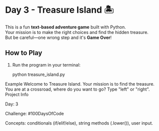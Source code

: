 # Day 3 - Treasure Island 🏝️

This is a fun **text-based adventure game** built with Python.  
Your mission is to make the right choices and find the hidden treasure.  
But be careful—one wrong step and it's **Game Over**!

## How to Play
1. Run the program in your terminal:

   python treasure_island.py

Example
Welcome to Treasure Island.
Your mission is to find the treasure.
You are at a crossroad, where do you want to go? Type "left" or "right".
Project Info

Day: 3

Challenge: #100DaysOfCode

Concepts: conditionals (if/elif/else), string methods (.lower()), user input.
